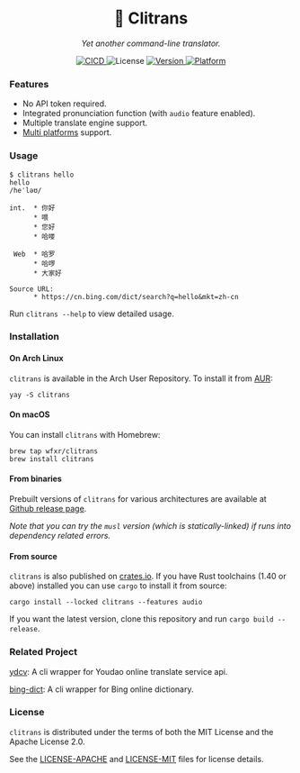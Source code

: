 <h1 align="center">🍒 Clitrans </klɪ'træns/></h1>
<p align="center">
    <em>Yet another command-line translator.</em>
<p align="center">
    <a href="https://github.com/wfxr/clitrans/actions?query=workflow%3ACICD">
        <img src="https://github.com/wfxr/clitrans/workflows/CICD/badge.svg" alt="CICD"/>
    </a>
    <img src="https://img.shields.io/crates/l/clitrans.svg" alt="License"/>
    <a href="https://crates.io/crates/clitrans">
        <img src="https://img.shields.io/crates/v/clitrans.svg?colorB=319e8c" alt="Version">
    </a>
    <a href="https://github.com/wfxr/clitrans/releases">
        <img src="https://img.shields.io/badge/platform-%20Linux%20|%20OSX%20|%20Win%20-orange.svg" alt="Platform"/>
    </a>
</p>

### Features

* No API token required.
* Integrated pronunciation function (with `audio` feature enabled).
* Multiple translate engine support.
* [Multi platforms](https://github.com/wfxr/clitrans/releases) support.

### Usage

```
$ clitrans hello
hello
/heˈləʊ/

int.  * 你好
      * 喂
      * 您好
      * 哈喽

 Web  * 哈罗
      * 哈啰
      * 大家好

Source URL:
      * https://cn.bing.com/dict/search?q=hello&mkt=zh-cn
```

Run `clitrans --help` to view detailed usage.

### Installation

#### On Arch Linux

`clitrans` is available in the Arch User Repository. To install it from [AUR](https://aur.archlinux.org/packages/clitrans):

```
yay -S clitrans
```

#### On macOS

You can install `clitrans` with Homebrew:

```
brew tap wfxr/clitrans
brew install clitrans
```

#### From binaries

Prebuilt versions of `clitrans` for various architectures are available at [Github release page](https://github.com/wfxr/clitrans/releases).

*Note that you can try the `musl` version (which is statically-linked) if runs into dependency related errors.*

#### From source

`clitrans` is also published on [crates.io](https://crates.io). If you have Rust toolchains (1.40 or above) installed you can use `cargo` to install it from source:

```
cargo install --locked clitrans --features audio
```

If you want the latest version, clone this repository and run `cargo build --release`.

### Related Project

[ydcv](https://github.com/felixonmars/ydcv): A cli wrapper for Youdao online translate service api.

[bing-dict](https://github.com/Shawyeok/bing-dict): A cli wrapper for Bing online dictionary.

### License

`clitrans` is distributed under the terms of both the MIT License and the Apache License 2.0.

See the [LICENSE-APACHE](LICENSE-APACHE) and [LICENSE-MIT](LICENSE-MIT) files for license details.
